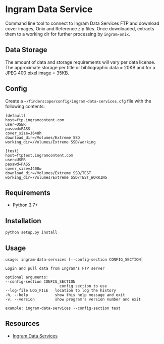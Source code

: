 # Ingram Data Service

Command line tool to connect to Ingram Data Services FTP and download
cover images, Onix and Reference zip files. Once downloaded, extracts
them to a working dir for further processing by `ingram-onix`.


## Data Storage
The amount of data and storage requirements will vary per data license. The
approximate storage per title or bibliographic data = 20KB and for a JPEG 400
pixel image = 35KB.


## Config
Create a `~/finderscope/config/ingram-data-services.cfg` file with the following contents:

    [default]
    host=ftp.ingramcontent.com
    user=USER
    passwd=PASS
    cover_size=J648h
    download_dir=/Volumes/Extreme SSD
    working_dir=/Volumes/Extreme SSD/working

    [test]
    host=ftptest.ingramcontent.com
    user=USER
    passwd=PASS
    cover_size=J400w
    download_dir=/Volumes/Extreme SSD/TEST
    working_dir=/Volumes/Extreme SSD/TEST_WORKING


## Requirements

* Python 3.7+


## Installation

    python setup.py install


## Usage

    usage: ingram-data-services [--config-section CONFIG_SECTION]

    Login and pull data from Ingram's FTP server

    optional arguments:
    --config-section CONFIG_SECTION
                            config section to use
    --log-file LOG_FILE   location to log the history
    -h, --help            show this help message and exit
    -v, --version         show program's version number and exit

    example: ingram-data-services --config-section test


## Resources
- [Ingram Data Services](https://www.ingramcontent.com/retailers/ingram-data-services)
